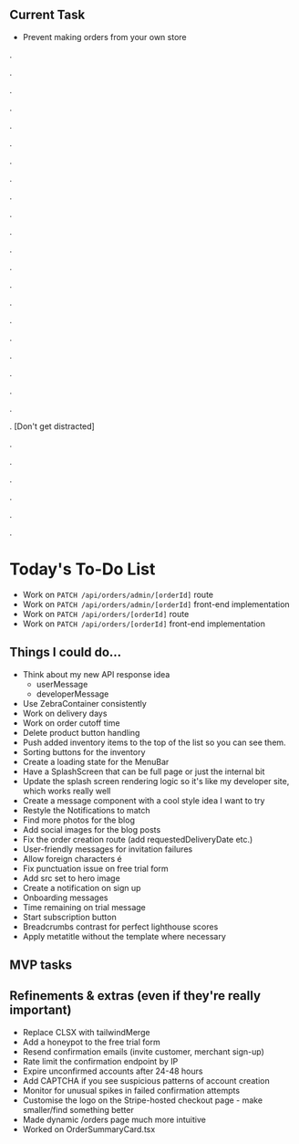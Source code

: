 ## Current Task

-  Prevent making orders from your own store

.

.

.

.

.

.

.

.

.

.

.

.

.

.

.

.

.

.

.

.

.

. [Don't get distracted]

.

.

.

.

.

.

# Today's To-Do List

-  Work on `PATCH /api/orders/admin/[orderId]` route
-  Work on `PATCH /api/orders/admin/[orderId]` front-end implementation
-  Work on `PATCH /api/orders/[orderId]` route
-  Work on `PATCH /api/orders/[orderId]` front-end implementation

## Things I could do...

-  Think about my new API response idea
   -  userMessage
   -  developerMessage
-  Use ZebraContainer consistently
-  Work on delivery days
-  Work on order cutoff time
-  Delete product button handling
-  Push added inventory items to the top of the list so you can see them.
-  Sorting buttons for the inventory
-  Create a loading state for the MenuBar
-  Have a SplashScreen that can be full page or just the internal bit
-  Update the splash screen rendering logic so it's like my developer site, which works really well
-  Create a message component with a cool style idea I want to try
-  Restyle the Notifications to match
-  Find more photos for the blog
-  Add social images for the blog posts
-  Fix the order creation route (add requestedDeliveryDate etc.)
-  User-friendly messages for invitation failures
-  Allow foreign characters é
-  Fix punctuation issue on free trial form
-  Add src set to hero image
-  Create a notification on sign up
-  Onboarding messages
-  Time remaining on trial message
-  Start subscription button
-  Breadcrumbs contrast for perfect lighthouse scores
-  Apply metatitle without the template where necessary

## MVP tasks

## Refinements & extras (even if they're really important)

-  Replace CLSX with tailwindMerge
-  Add a honeypot to the free trial form
-  Resend confirmation emails (invite customer, merchant sign-up)
-  Rate limit the confirmation endpoint by IP
-  Expire unconfirmed accounts after 24-48 hours
-  Add CAPTCHA if you see suspicious patterns of account creation
-  Monitor for unusual spikes in failed confirmation attempts
-  Customise the logo on the Stripe-hosted checkout page - make smaller/find something better
-  Made dynamic /orders page much more intuitive
-  Worked on OrderSummaryCard.tsx
